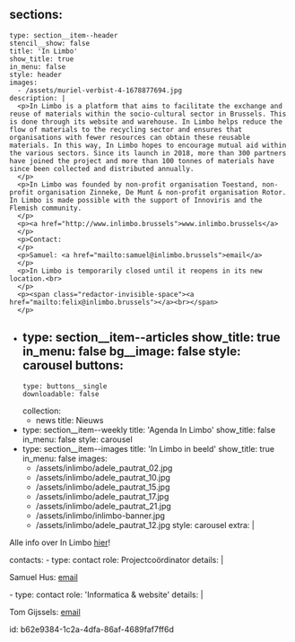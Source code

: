 sections:
  -
    type: section__item--header
    stencil__show: false
    title: 'In Limbo'
    show_title: true
    in_menu: false
    style: header
    images:
      - /assets/muriel-verbist-4-1678877694.jpg
    description: |
      <p>In Limbo is a platform that aims to facilitate the exchange and reuse of materials within the socio-cultural sector in Brussels. This is done through its website and warehouse. In Limbo helps reduce the flow of materials to the recycling sector and ensures that organisations with fewer resources can obtain these reusable materials. In this way, In Limbo hopes to encourage mutual aid within the various sectors. Since its launch in 2018, more than 300 partners have joined the project and more than 100 tonnes of materials have since been collected and distributed annually.
      </p>
      <p>In Limbo was founded by non-profit organisation Toestand, non-profit organisation Zinneke, De Munt & non-profit organisation Rotor. In Limbo is made possible with the support of Innoviris and the Flemish community.
      </p>
      <p><a href="http://www.inlimbo.brussels">www.inlimbo.brussels</a>
      </p>
      <p>Contact:
      </p>
      <p>Samuel: <a href="mailto:samuel@inlimbo.brussels">email</a>
      </p>
      <p>In Limbo is temporarily closed until it reopens in its new location.<br>
      </p>
      <p><span class="redactor-invisible-space"><a href="mailto:felix@inlimbo.brussels"></a><br></span>
      </p>
  -
    type: section__item--articles
    show_title: true
    in_menu: false
    bg__image: false
    style: carousel
    buttons:
      -
        type: buttons__single
        downloadable: false
    collection:
      - news
    title: Nieuws
  -
    type: section__item--weekly
    title: 'Agenda In Limbo'
    show_title: false
    in_menu: false
    style: carousel
  -
    type: section__item--images
    title: 'In Limbo in beeld'
    show_title: true
    in_menu: false
    images:
      - /assets/inlimbo/adele_pautrat_02.jpg
      - /assets/inlimbo/adele_pautrat_10.jpg
      - /assets/inlimbo/adele_pautrat_15.jpg
      - /assets/inlimbo/adele_pautrat_17.jpg
      - /assets/inlimbo/adele_pautrat_21.jpg
      - /assets/inlimbo/inlimbo-banner.jpg
      - /assets/inlimbo/adele_pautrat_12.jpg
    style: carousel
extra: |
  <p>Alle info over In Limbo <a href="http://www.inlimbo.brussels">hier</a>!
  </p>
contacts:
  -
    type: contact
    role: Projectcoördinator
    details: |
      <p>Samuel Hus: <a href="mailto:samuel@inlimbo.brussels">email</a>
      </p>
  -
    type: contact
    role: 'Informatica & website'
    details: |
      <p>Tom Gijssels: <a href="mailto:tom@toestand.be">email</a>
      </p>
id: b62e9384-1c2a-4dfa-86af-4689faf7ff6d
